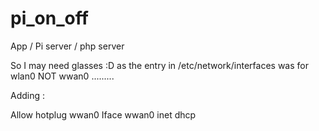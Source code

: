# pi_on_off
App / Pi server / php server

So I may need glasses  :D as the entry in /etc/network/interfaces was for wlan0 NOT wwan0 .........

Adding : 

Allow hotplug wwan0
Iface wwan0 inet dhcp 
